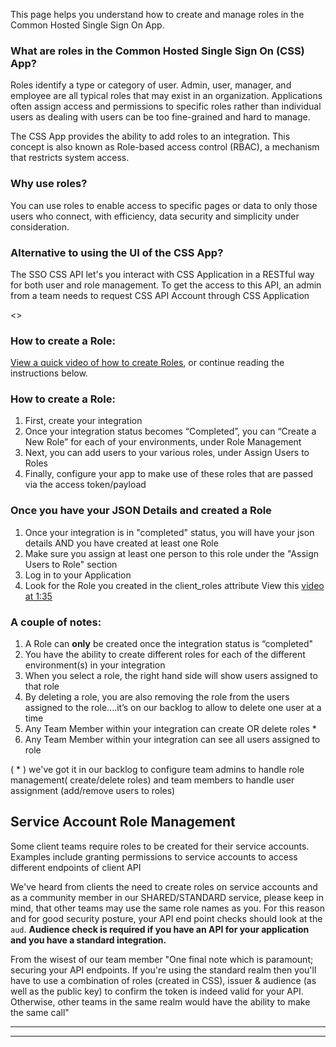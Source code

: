This page helps you understand how to create and manage roles in the Common Hosted Single Sign On App.

### What are roles in the Common Hosted Single Sign On (CSS) App?

Roles identify a type or category of user. Admin, user, manager, and employee are all typical roles that may exist in an organization. Applications often assign access and permissions to specific roles rather than individual users as dealing with users can be too fine-grained and hard to manage.


The CSS App provides the ability to add roles to an integration. This concept is also known as Role-based access control (RBAC), a mechanism that restricts system access.

### Why use roles?

You can use roles to enable access to specific pages or data to only those users who connect, with efficiency, data security and simplicity under consideration.



### Alternative to using the UI of the CSS App?

The SSO CSS API let's you interact with CSS Application in a RESTful way for both user and role management. To get the access to this API, an admin from a team needs to request CSS API Account through CSS Application

<<insert updated link>>







### How to create a Role:
[View a quick video of how to create Roles](https://github.com/bcgov/sso-keycloak/assets/56739669/435f502a-aed8-49de-9ff7-f64dd4a38ff0), or continue reading the instructions below.


<!-- video from May 2023
[View a quick video of how to create Roles](https://user-images.githubusercontent.com/56739669/231529538-0e1efa5a-51df-401a-99c2-dbc964e8cac6.mp4), or continue reading the instructions below. -->


<!-- old video https://user-images.githubusercontent.com/56739669/167518486-89f03e3c-f7e4-4788-89d8-25729e107406.mp4 -->
### How to create a Role:
1. First, create your integration
1. Once your integration status becomes “Completed”, you can “Create a New Role” for each of your environments, under Role Management
1. Next, you can add users to your various roles, under Assign Users to Roles
1. Finally, configure your app to make use of these roles that are passed via the access token/payload

### Once you have your **JSON** Details and created a **Role**
1. Once your integration is in "completed" status, you will have your json details AND you have created at least one Role
1. Make sure you assign at least one person to this role under the "Assign Users to Role" section
1. Log in to your Application
1. Look for the Role you created in the client_roles attribute  View this [video at 1:35](https://user-images.githubusercontent.com/56739669/231529538-0e1efa5a-51df-401a-99c2-dbc964e8cac6.mp4)


### A couple of notes:
1. A Role can **only** be created once the integration status is “completed"
1. You have the ability to create different roles for each of the different environment(s) in your integration
1. When you select a role, the right hand side will show users assigned to that role
1. By deleting a role, you are also removing the role from the users assigned to the role....it’s on our backlog to allow to delete one user at a time
1. Any Team Member within your integration can create OR delete roles *
1. Any Team Member within your integration can see all users assigned to role

( * ) we've got it in our backlog to configure team admins to handle role management( create/delete roles) and team members to handle user assignment (add/remove users to roles)


## Service Account Role Management

Some client teams require roles to be created for their service accounts. Examples include granting  permissions to service accounts to access different endpoints of client API

We've heard from clients the need to create roles on service accounts and as a community member in our SHARED/STANDARD service, please keep in mind, that other teams may use the same role names as you. For this reason and for good security posture, your API end point checks should look at the `aud`. **Audience check is required if you have an API for your application and you have a standard integration.**


From the wisest of our team member "One final note which is paramount; securing your API endpoints. If you're using the standard realm then you'll have to use a combination of roles (created in CSS), issuer & audience (as well as the public key) to confirm the token is indeed valid for your API. Otherwise, other teams in the same realm would have the ability to make the same call"

***

***
